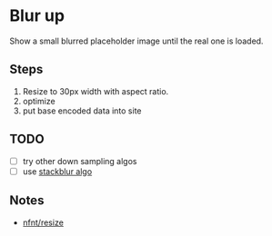 # Blur up

Show a small blurred placeholder image until the real one is loaded.

## Steps
1. Resize to 30px width with aspect ratio.
2. optimize
3. put base encoded data into site

## TODO
- [ ] try other down sampling algos
- [ ] use [stackblur algo](http://www.quasimondo.com/StackBlurForCanvas/StackBlurDemo.html)

## Notes
* [nfnt/resize](https://github.com/nfnt/resize)
